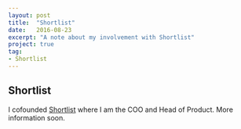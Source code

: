 ```yaml
---
layout: post
title:  "Shortlist"
date:   2016-08-23
excerpt: "A note about my involvement with Shortlist"
project: true
tag:
- Shortlist
---
```

     
## Shortlist
     
I cofounded [Shortlist](https://www.joinshortlist.com) where I am the COO and Head of Product. More information soon.